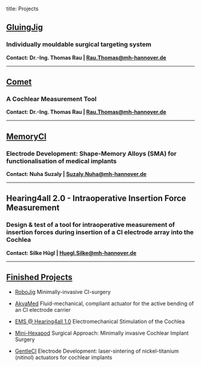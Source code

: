 title: Projects



## [GluingJig](projects/50_gluingjig.md)

### Individually mouldable surgical targeting system

**Contact: Dr.-Ing. Thomas Rau | Rau.Thomas@mh-hannover.de**

---
## [Comet](projects/30_comet.md)

### A Cochlear Measurement Tool

**Contact: Dr.-Ing. Thomas Rau | Rau.Thomas@mh-hannover.de**

---
## [MemoryCI](projects/40_memoryci.md)

### Electrode Development: Shape-Memory Alloys (SMA) for functionalisation of medical implants

**Contact: Nuha Suzaly | Suzaly.Nuha@mh-hannover.de**

---
## Hearing4all 2.0 - Intraoperative Insertion Force Measurement

### Design & test of a tool for intraoperative measurement of insertion forces during insertion of a CI electrode array into the Cochlea

**Contact: Silke Hügl | Huegl.Silke@mh-hannover.de**

---
## [Finished Projects](projects/zz_finished.html)

- [RoboJig](projects/zz_finished/10_robojig.md)
Minimally-invasive CI-surgery

- [AkvaMed](projects/zz_finished/akvamed.md)
Fluid-mechanical, compliant actuator for the active bending of an CI electrode carrier

- [EMS @ Hearing4all 1.0](projects/zz_finished/ems.md)
Electromechanical Stimulation of the Cochlea

- [Mini-Hexapod](projects/zz_finished/hexapod2.md)
Surgical Approach: Minimally invasive Cochlear Implant Surgery

- [GentleCI](projects/zz_finished/gentleci.md)
Electrode Development: laser-sintering of nickel-titanium (nitinol) actuators for cochlear implants

